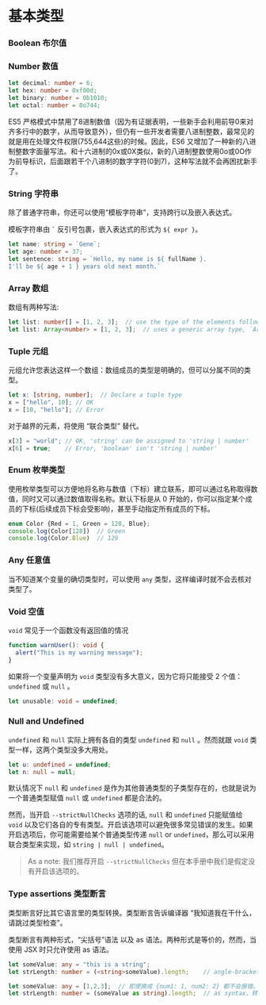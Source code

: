 # 基本类型

### Boolean 布尔值

### Number 数值

```ts
let decimal: number = 6;
let hex: number = 0xf00d;
let binary: number = 0b1010;
let octal: number = 0o744;
```

ES5 严格模式中禁用了8进制数值（因为有证据表明，一些新手会利用前导0来对齐多行中的数字，从而导致意外），但仍有一些开发者需要八进制整数，最常见的就是用在处理文件权限(755,644这些)的时候。因此，ES6 又增加了一种新的八进制整数字面量写法。和十六进制的0x或0X类似，新的八进制整数使用0o或0O作为前导标识，后面跟若干个八进制的数字字符(0到7)，这种写法就不会再困扰新手了。

### String 字符串

除了普通字符串，你还可以使用“模板字符串”，支持跨行以及嵌入表达式。

模板字符串由 `` ` `` 反引号包裹，嵌入表达式的形式为 `${ expr }`。

```ts
let name: string = `Gene`;
let age: number = 37;
let sentence: string = `Hello, my name is ${ fullName }.
I'll be ${ age + 1 } years old next month.`
```

### Array 数组

数组有两种写法:

```ts
let list: number[] = [1, 2, 3];  // use the type of the elements followed by `[]` 
let list: Array<number> = [1, 2, 3];  // uses a generic array type, `Array<elemType>`
```

### Tuple 元组

元组允许您表达这样一个数组：数组成员的类型是明确的，但可以分属不同的类型。

```ts
let x: [string, number];  // Declare a tuple type
x = ["hello", 10]; // OK
x = [10, "hello"]; // Error
```

对于越界的元素，将使用 “联合类型” 替代。

```ts
x[3] = "world"; // OK, 'string' can be assigned to 'string | number'
x[6] = true;    // Error, 'boolean' isn't 'string | number'
```

### Enum 枚举类型

使用枚举类型可以方便地将名称与数值（下标）建立联系，即可以通过名称取得数值，同时又可以通过数值取得名称。默认下标是从 0 开始的，你可以指定某个成员的下标(后续成员下标会受影响)，甚至手动指定所有成员的下标。

```ts
enum Color {Red = 1, Green = 128, Blue};
console.log(Color[128])  // Green
console.log(Color.Blue)  // 129
```

### Any 任意值

当不知道某个变量的确切类型时，可以使用 `any` 类型，这样编译时就不会去核对类型了。

### Void 空值

`void` 常见于一个函数没有返回值的情况

```ts
function warnUser(): void {
  alert("This is my warning message");
}
```

如果将一个变量声明为 `void` 类型没有多大意义，因为它将只能接受 2 个值： `undefined` 或 `null` 。

```ts
let unusable: void = undefined;
```

### Null and Undefined

`undefined` 和 `null` 实际上拥有各自的类型 `undefined` 和 `null` 。然而就跟 `void` 类型一样，这两个类型没多大用处。

```ts
let u: undefined = undefined;
let n: null = null;
```

默认情况下 `null` 和 `undefined` 是作为其他普通类型的子类型存在的，也就是说为一个普通类型赋值 `null` 或 `undefined` 都是合法的。

然而，当开启 `--strictNullChecks` 选项的话, `null` 和 `undefined` 只能赋值给 `void` 以及它们各自的专有类型。开启该选项可以避免很多常见错误的发生。如果开启选项后，你可能需要给某个普通类型传递 `null` or `undefined`，那么可以采用联合类型来实现，如 `string | null | undefined`。

> As a note: 我们推荐开启 `--strictNullChecks` 但在本手册中我们是假定没有开启该选项的。

### Type assertions 类型断言

类型断言好比其它语言里的类型转换。类型断言告诉编译器 “我知道我在干什么，请跳过类型检查”。

类型断言有两种形式，“尖括号”语法 以及 as 语法。两种形式是等价的，然而，当使用 JSX 时只允许使用 as 语法。

```ts
let someValue: any = "this is a string";
let strLength: number = (<string>someValue).length;    // angle-bracket syntax

let someValue: any = [1,2,3];  // 即使换成 {num1: 1, num2: 2} 都不会报错，执行结果是 strLength = undefined
let strLength: number = (someValue as string).length;  // as syntax，转换成 js 后可以正常执行
```
